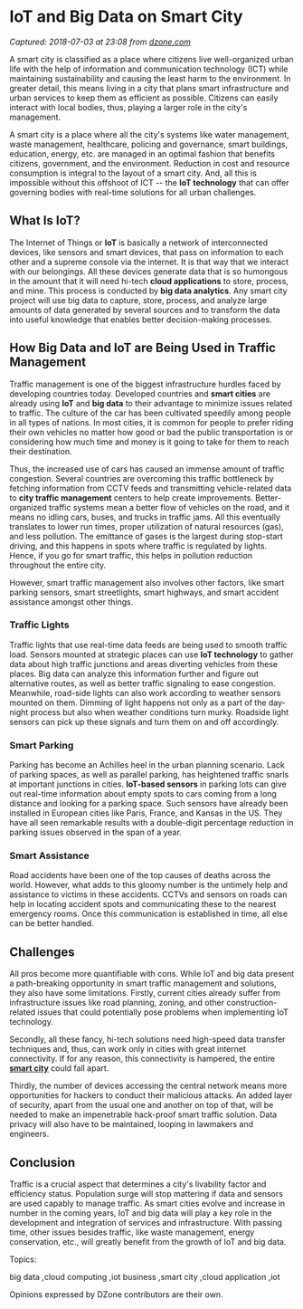 # IoT and Big Data on Smart City

_Captured: 2018-07-03 at 23:08 from [dzone.com](https://dzone.com/articles/how-iot-and-big-data-are-driving-smart-traffic-man?edition=385192&utm_source=Zone%20Newsletter&utm_medium=email&utm_campaign=iot%202018-07-03)_

A smart city is classified as a place where citizens live well-organized urban life with the help of information and communication technology (ICT) while maintaining sustainability and causing the least harm to the environment. In greater detail, this means living in a city that plans smart infrastructure and urban services to keep them as efficient as possible. Citizens can easily interact with local bodies, thus, playing a larger role in the city's management.

A smart city is a place where all the city's systems like water management, waste management, healthcare, policing and governance, smart buildings, education, energy, etc. are managed in an optimal fashion that benefits citizens, government, and the environment. Reduction in cost and resource consumption is integral to the layout of a smart city. And, all this is impossible without this offshoot of ICT -- the **IoT technology** that can offer governing bodies with real-time solutions for all urban challenges.

## **What Is IoT?**

The Internet of Things or **IoT** is basically a network of interconnected devices, like sensors and smart devices, that pass on information to each other and a supreme console via the internet. It is that way that we interact with our belongings. All these devices generate data that is so humongous in the amount that it will need hi-tech **cloud applications** to store, process, and mine. This process is conducted by **big data analytics**. Any smart city project will use big data to capture, store, process, and analyze large amounts of data generated by several sources and to transform the data into useful knowledge that enables better decision-making processes.

## **How Big Data and IoT are Being Used in Traffic Management**

Traffic management is one of the biggest infrastructure hurdles faced by developing countries today. Developed countries and **smart cities** are already using **IoT** and **big data** to their advantage to minimize issues related to traffic. The culture of the car has been cultivated speedily among people in all types of nations. In most cities, it is common for people to prefer riding their own vehicles no matter how good or bad the public transportation is or considering how much time and money is it going to take for them to reach their destination.

Thus, the increased use of cars has caused an immense amount of traffic congestion. Several countries are overcoming this traffic bottleneck by fetching information from CCTV feeds and transmitting vehicle-related data to **city traffic management** centers to help create improvements. Better-organized traffic systems mean a better flow of vehicles on the road, and it means no idling cars, buses, and trucks in traffic jams. All this eventually translates to lower run times, proper utilization of natural resources (gas), and less pollution. The emittance of gases is the largest during stop-start driving, and this happens in spots where traffic is regulated by lights. Hence, if you go for smart traffic, this helps in pollution reduction throughout the entire city.

However, smart traffic management also involves other factors, like smart parking sensors, smart streetlights, smart highways, and smart accident assistance amongst other things.

### **Traffic Lights**

Traffic lights that use real-time data feeds are being used to smooth traffic load. Sensors mounted at strategic places can use **IoT technology** to gather data about high traffic junctions and areas diverting vehicles from these places. Big data can analyze this information further and figure out alternative routes, as well as better traffic signaling to ease congestion. Meanwhile, road-side lights can also work according to weather sensors mounted on them. Dimming of light happens not only as a part of the day-night process but also when weather conditions turn murky. Roadside light sensors can pick up these signals and turn them on and off accordingly.

### **Smart Parking**

Parking has become an Achilles heel in the urban planning scenario. Lack of parking spaces, as well as parallel parking, has heightened traffic snarls at important junctions in cities. **IoT-based sensors** in parking lots can give out real-time information about empty spots to cars coming from a long distance and looking for a parking space. Such sensors have already been installed in European cities like Paris, France, and Kansas in the US. They have all seen remarkable results with a double-digit percentage reduction in parking issues observed in the span of a year.

### **Smart Assistance**

Road accidents have been one of the top causes of deaths across the world. However, what adds to this gloomy number is the untimely help and assistance to victims in these accidents. CCTVs and sensors on roads can help in locating accident spots and communicating these to the nearest emergency rooms. Once this communication is established in time, all else can be better handled.

## **Challenges**

All pros become more quantifiable with cons. While IoT and big data present a path-breaking opportunity in smart traffic management and solutions, they also have some limitations. Firstly, current cities already suffer from infrastructure issues like road planning, zoning, and other construction-related issues that could potentially pose problems when implementing IoT technology.

Secondly, all these fancy, hi-tech solutions need high-speed data transfer techniques and, thus, can work only in cities with great internet connectivity. If for any reason, this connectivity is hampered, the entire **[smart city](http://esds.co.in/smart-city-solutions)** could fall apart.

Thirdly, the number of devices accessing the central network means more opportunities for hackers to conduct their malicious attacks. An added layer of security, apart from the usual one and another on top of that, will be needed to make an impenetrable hack-proof smart traffic solution. Data privacy will also have to be maintained, looping in lawmakers and engineers.

## **Conclusion**

Traffic is a crucial aspect that determines a city's livability factor and efficiency status. Population surge will stop mattering if data and sensors are used capably to manage traffic. As smart cities evolve and increase in number in the coming years, IoT and big data will play a key role in the development and integration of services and infrastructure. With passing time, other issues besides traffic, like waste management, energy conservation, etc., will greatly benefit from the growth of IoT and big data.

Topics:

big data ,cloud computing ,iot business ,smart city ,cloud application ,iot

Opinions expressed by DZone contributors are their own.
